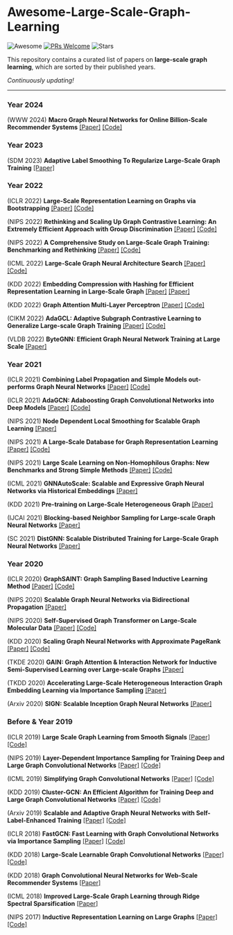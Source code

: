 # Awesome-Large-Scale-Graph-Learning
![Awesome](https://cdn.rawgit.com/sindresorhus/awesome/d7305f38d29fed78fa85652e3a63e154dd8e8829/media/badge.svg)
[![PRs Welcome](https://img.shields.io/badge/PRs-welcome-yellow.svg)](https://github.com/YuanchenBei/Awesome-Large-Scale-Graph-Learning) 
![Stars](https://img.shields.io/github/stars/YuanchenBei/Awesome-Large-Scale-Graph-Learning?color=green)

This repository contains a curated list of papers on **large-scale graph learning**, which are sorted by their published years.

*Continuously updating!*

-----
### Year 2024
(WWW 2024) **Macro Graph Neural Networks for Online Billion-Scale Recommender Systems** [[Paper]](https://arxiv.org/pdf/2401.14939.pdf) [[Code]](https://github.com/YuanchenBei/MacGNN)


### Year 2023
(SDM 2023) **Adaptive Label Smoothing To Regularize Large-Scale Graph Training** [[Paper]](https://epubs.siam.org/doi/pdf/10.1137/1.9781611977653.ch7)

### Year 2022
(ICLR 2022) **Large-Scale Representation Learning on Graphs via Bootstrapping** [[Paper]](https://openreview.net/pdf?id=0UXT6PpRpW) [[Code]](https://github.com/nerdslab/bgrl)

(NIPS 2022) **Rethinking and Scaling Up Graph Contrastive Learning: An Extremely Efficient Approach with Group Discrimination** [[Paper]](https://proceedings.neurips.cc/paper_files/paper/2022/file/46027e3de0db3617a911f1a647def3bf-Paper-Conference.pdf) [[Code]](https://github.com/zyzisastudyreallyhardguy/Graph-Group-Discrimination)

(NIPS 2022) **A Comprehensive Study on Large-Scale Graph Training: Benchmarking and Rethinking** [[Paper]](https://proceedings.neurips.cc/paper_files/paper/2022/file/23ee05bf1f4ade71c0f8f5ca722df601-Paper-Datasets_and_Benchmarks.pdf) [[Code]](https://github.com/VITA-Group/Large_Scale_GCN_Benchmarking)

(ICML 2022) **Large-Scale Graph Neural Architecture Search** [[Paper]](https://proceedings.mlr.press/v162/guan22d/guan22d.pdf) [[Code]](https://github.com/THUMNLab/GAUSS)

(KDD 2022) **Embedding Compression with Hashing for Efficient Representation Learning in Large-Scale Graph** [[Paper]](https://arxiv.org/pdf/2208.05648.pdf) [[Paper]](https://arxiv.org/pdf/2208.05648.pdf)

(KDD 2022) **Graph Attention Multi-Layer Perceptron** [[Paper]](https://arxiv.org/pdf/2206.04355.pdf) [[Code]](https://github.com/PKU-DAIR/GAMLP)

(CIKM 2022) **AdaGCL: Adaptive Subgraph Contrastive Learning to Generalize Large-scale Graph Training** [[Paper]](http://dl-acm-org-s.webvpn.zju.edu.cn:8001/doi/pdf/10.1145/3511808.3557228) [[Code]](https://github.com/YL-wang/CIKM_AdaGCL/)

(VLDB 2022) **ByteGNN: Efficient Graph Neural Network Training at Large Scale** [[Paper]](https://www.vldb.org/pvldb/https://www.vldb.org/pvldb/vol15/p1228-zheng.pdf)

### Year 2021
(ICLR 2021) **Combining Label Propagation and Simple Models out-performs Graph Neural Networks** [[Paper]](https://openreview.net/pdf?id=8E1-f3VhX1o) [[Code]](https://github.com/CUAI/CorrectAndSmooth)

(ICLR 2021) **AdaGCN: Adaboosting Graph Convolutional Networks into Deep Models** [[Paper]](https://openreview.net/pdf?id=QkRbdiiEjM) [[Code]](https://github.com/datake/AdaGCN)

(NIPS 2021) **Node Dependent Local Smoothing for Scalable Graph Learning** [[Paper]](https://proceedings.neurips.cc/paper_files/paper/2021/file/a9eb812238f753132652ae09963a05e9-Paper.pdf) 

(NIPS 2021) **A Large-Scale Database for Graph Representation Learning** [[Paper]](https://openreview.net/pdf?id=1xDTDk3XPW) [[Code]](https://www.mal-net.org/)

(NIPS 2021) **Large Scale Learning on Non-Homophilous Graphs: New Benchmarks and Strong Simple Methods** [[Paper]](https://proceedings.neurips.cc/paper_files/paper/2021/file/ae816a80e4c1c56caa2eb4e1819cbb2f-Paper.pdf) [[Code]](https://github.com/CUAI/Non-Homophily-Large-Scale)

(ICML 2021) **GNNAutoScale: Scalable and Expressive Graph Neural Networks via Historical Embeddings** [[Paper]](https://proceedings.mlr.press/v139/fey21a/fey21a.pdf)

(KDD 2021) **Pre-training on Large-Scale Heterogeneous Graph** [[Paper]](https://dl.acm.org/doi/abs/10.1145/3447548.3467396)

(IJCAI 2021) **Blocking-based Neighbor Sampling for Large-scale Graph Neural Networks** [[Paper]](https://cs.nju.edu.cn/lwj/paper/IJCAI21_BNS.pdf)

(SC 2021) **DistGNN: Scalable Distributed Training for Large-Scale Graph Neural Networks** [[Paper]](https://arxiv.org/pdf/2104.06700.pdf) 

### Year 2020
(ICLR 2020) **GraphSAINT: Graph Sampling Based Inductive Learning Method** [[Paper]](https://openreview.net/pdf?id=BJe8pkHFwS) [[Code]](https://github.com/GraphSAINT/GraphSAINT)

(NIPS 2020) **Scalable Graph Neural Networks via Bidirectional Propagation** [[Paper]](https://proceedings.neurips.cc/paper/2020/file/a7789ef88d599b8df86bbee632b2994d-Paper.pdf)

(NIPS 2020) **Self-Supervised Graph Transformer on Large-Scale Molecular Data** [[Paper]](https://proceedings.neurips.cc/paper/2020/file/94aef38441efa3380a3bed3faf1f9d5d-Paper.pdf) [[Code]](https://github.com/tencent-ailab/grover)

(KDD 2020) **Scaling Graph Neural Networks with Approximate PageRank** [[Paper]](https://dl.acm.org/doi/pdf/10.1145/3394486.3403296) [[Code]](https://github.com/TUM-DAML/pprgo_pytorch)

(TKDE 2020) **GAIN: Graph Attention & Interaction Network for Inductive Semi-Supervised Learning over Large-scale Graphs** [[Paper]](https://arxiv.org/pdf/2011.01393.pdf)

(TKDD 2020) **Accelerating Large-Scale Heterogeneous Interaction Graph Embedding Learning via Importance Sampling** [[Paper]](https://ink.library.smu.edu.sg/cgi/viewcontent.cgi?article=6890&context=sis_research)

(Arxiv 2020) **SIGN: Scalable Inception Graph Neural Networks** [[Paper]](https://arxiv.org/pdf/2004.11198.pdf)

### Before & Year 2019

(ICLR 2019) **Large Scale Graph Learning from Smooth Signals** [[Paper]](https://arxiv.org/pdf/1710.05654.pdf) [[Code]](https://epfl-lts2.github.io/gspbox-html/doc/demos/gsp_demo_learn_graph_large.html)

(NIPS 2019) **Layer-Dependent Importance Sampling for Training Deep and Large Graph Convolutional Networks** [[Paper]](https://proceedings.neurips.cc/paper/2019/file/91ba4a4478a66bee9812b0804b6f9d1b-Paper.pdf) [[Code]](https://github.com/acbull/LADIES)

(ICML 2019) **Simplifying Graph Convolutional Networks** [[Paper]](https://proceedings.mlr.press/v97/wu19e/wu19e.pdf) [[Code]](https://github.com/Tiiiger/SGC)

(KDD 2019) **Cluster-GCN: An Efficient Algorithm for Training Deep and Large Graph Convolutional Networks** [[Paper]](https://dl.acm.org/doi/pdf/10.1145/3292500.3330925) [[Code]](https://github.com/benedekrozemberczki/ClusterGCN)

(Arxiv 2019) **Scalable and Adaptive Graph Neural Networks with Self-Label-Enhanced Training** [[Paper]](https://arxiv.org/pdf/2104.09376.pdf) [[Code]](https://github.com/skepsun/SAGN_with_SLE)

(ICLR 2018) **FastGCN: Fast Learning with Graph Convolutional Networks via Importance Sampling** [[Paper]](https://openreview.net/pdf?id=rytstxWAW) [[Code]](https://github.com/matenure/FastGCN)

(KDD 2018) **Large-Scale Learnable Graph Convolutional Networks** [[Paper]](https://dl.acm.org/doi/pdf/10.1145/3219819.3219947) [[Code]](https://github.com/divelab/lgcn/)

(KDD 2018) **Graph Convolutional Neural Networks for Web-Scale Recommender Systems** [[Paper]](https://dl.acm.org/doi/abs/10.1145/3219819.3219890)

(ICML 2018) **Improved Large-Scale Graph Learning through Ridge Spectral Sparsification** [[Paper]](https://proceedings.mlr.press/v80/calandriello18a/calandriello18a.pdf)

(NIPS 2017) **Inductive Representation Learning on Large Graphs** [[Paper]](https://proceedings.neurips.cc/paper/2017/file/5dd9db5e033da9c6fb5ba83c7a7ebea9-Paper.pdf) [[Code]](https://github.com/williamleif/GraphSAGE)
